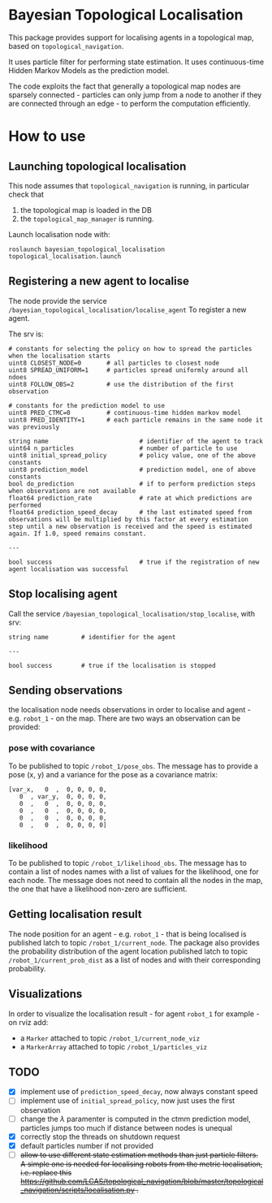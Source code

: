 Bayesian Topological Localisation
======================

This package provides support for localising agents in a topological map, based on `topological_navigation`. 

It uses particle filter for performing state estimation. It uses continuous-time Hidden Markov Models as the prediction model.

The code exploits the fact that generally a topological map nodes are sparsely connected - particles can only jump from a node to another if they are connected through an edge - to perform the computation efficiently.  

# How to use

## Launching topological localisation

This node assumes that `topological_navigation` is running, in particular check that 
1. the topological map is loaded in the DB 
2. the `topological_map_manager` is running.

Launch localisation node with:

```
roslaunch bayesian_topological_localisation topological_localisation.launch
```

## Registering a new agent to localise

The node provide the service `/bayesian_topological_localisation/localise_agent` To register a new agent.

The srv is:

```
# constants for selecting the policy on how to spread the particles when the localisation starts 
uint8 CLOSEST_NODE=0       # all particles to closest node 
uint8 SPREAD_UNIFORM=1     # particles spread uniformly around all ndoes
uint8 FOLLOW_OBS=2         # use the distribution of the first observation

# constants for the prediction model to use
uint8 PRED_CTMC=0          # continuous-time hidden markov model
uint8 PRED_IDENTITY=1      # each particle remains in the same node it was previously

string name                         # identifier of the agent to track
uint64 n_particles                  # number of particle to use 
uint8 initial_spread_policy         # policy value, one of the above constants
uint8 prediction_model              # prediction model, one of above constants 
bool do_prediction                  # if to perform prediction steps when observations are not available
float64 prediction_rate             # rate at which predictions are performed
float64 prediction_speed_decay      # the last estimated speed from observations will be multiplied by this factor at every estimation step until a new observation is received and the speed is estimated again. If 1.0, speed remains constant.

---

bool success                        # true if the registration of new agent localisation was successful
```

## Stop localising agent

Call the service `/bayesian_topological_localisation/stop_localise`, with srv:
```
string name         # identifier for the agent

---

bool success        # true if the localisation is stopped 
```

## Sending observations

the localisation node needs observations in order to localise and agent - e.g. `robot_1` - on the map. There are two ways an observation can be provided:

### pose with covariance 
To be published to topic `/robot_1/pose_obs`. The message has to provide a pose (x, y) and a variance for the pose as a covariance matrix: 
```
[var_x,   0  ,  0, 0, 0, 0,
   0  , var_y,  0, 0, 0, 0,
   0  ,   0  ,  0, 0, 0, 0, 
   0  ,   0  ,  0, 0, 0, 0, 
   0  ,   0  ,  0, 0, 0, 0, 
   0  ,   0  ,  0, 0, 0, 0]
```

### likelihood
To be published to topic `/robot_1/likelihood_obs`. The message has to contain a list of nodes names with a list of values for the likelihood, one for each node. The message does not need to contain all the nodes in the map, the one that have a likelihood non-zero are sufficient.

## Getting localisation result

The node position for an agent - e.g. `robot_1` - that is being localised is published latch to topic `/robot_1/current_node`. The package also provides the probability distribution of the agent location published latch to topic `/robot_1/current_prob_dist` as a list of nodes and with their corresponding probability.

## Visualizations

In order to visualize the localisation result - for agent `robot_1` for example - on rviz add:
- a `Marker` attached to topic `/robot_1/current_node_viz`
- a `MarkerArray` attached to topic `/robot_1/particles_viz` 

## TODO
- [x] implement use of `prediction_speed_decay`, now always constant speed
- [ ] implement use of `initial_spread_policy`, now just uses the first observation
- [ ] change the $\lambda$ paramenter is computed in the ctmm prediction model, particles jumps too much if distance between nodes is unequal
- [x] correctly stop the threads on shutdown request
- [x] default particles number if not provided
- [ ] ~~allow to use different state estimation methods than just particle filters. A simple one is needed for localising robots from the metric localisation, i.e. replace this https://github.com/LCAS/topological_navigation/blob/master/topological_navigation/scripts/localisation.py .~~
